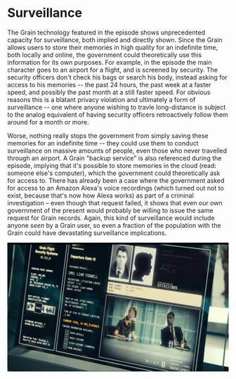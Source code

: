 # Surveillance

The Grain technology featured in the episode shows unprecedented capacity for
surveillance, both implied and directly shown. Since the Grain allows users to
store their memories in high quality for an indefinite time, both locally and
online, the government could theoretically use this information for its own
purposes. For example, in the episode the main character goes to an airport
for a flight, and is screened by security. The security officers don't check
his bags or search his body, instead asking for access to his memories --
the past 24 hours, the past week at a faster speed, and possibly the past
month at a still faster speed. For obvious reasons this is a blatant
privacy violation and ultimately a form of surveillance -- one where
anyone wishing to travle long-distance is subject to the analog equivalent
of having security officers retroactively follow them around for a month
or more.

Worse, nothing really stops the government from simply saving these
memories for an indefinite time -- they could use them to conduct
surveillance on massive amounts of people, even those who never travelled
through an airport. A Grain "backup service" is also referenced during the
episode, implying that it's possible to store memories in the cloud (read:
someone else's computer), which the government could theoretically ask for
access to. There has already been a case where the government asked for
access to an Amazon Alexa's voice recordings (which turned out not to
exist, because that's now how Alexa works) as part of a criminal
investigation – even though that request failed, it shows that even our
own government of the present would probably be willing to issue the same
request for Grain records. Again, this kind of surveillance would include
anyone *seen* by a Grain user, so even a fraction of the population with
the Grain could have devastating surveillance implications.

![Data visable to TSA](TSA_Screen.png)